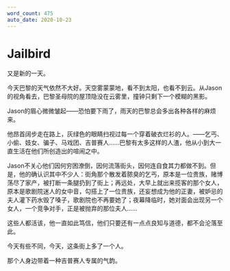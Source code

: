 ```yaml
---
word_count: 475
auto_date: 2020-10-23
---
```


# Jailbird

又是新的一天。

今天巴黎的天气依然不大好。天空雾蒙蒙地，看不到太阳，也看不到云。从Jason的视角看去，巴黎圣母院的屋顶隐没在云雾里，撞钟只剩下一个模糊的黑影。

Jason的眉心微微皱起——恐怕要下雨了，雨天的巴黎总会多出各种各样的麻烦来。

他昂首阔步走在路上，灰绿色的眼睛扫视过每一个穿着破衣烂衫的人。——乞丐、小偷、妓女、骗子、马戏团、吉普赛人……巴黎有太多这样的人渣，他从小到大一直生活在他们所创造出的喧闹之中。

Jason不关心他们因何穷困潦倒，因何流落街头，因何连自食其力都做不到。但是，他的确认识其中不少人：街角那个散发着脓臭的乞丐，原本是一位贵族，赌博荡尽了家产，被打断一条腿扔到了街上；再远处，大早上就出来揽客的那个女人，原本是歌剧院迷人的女中音，勾搭上了一位贵族，还妄想成为他的正妻，被妒忌的夫人灌下药水毁了嗓子，歌剧院也不再要她了；夜幕降临时，她对面会出现另一个女人，一个竞争对手，正是被抛弃的那位夫人……

这些人都活该，他一直如此笃信，他们只要还有一点点良知与道德，都不会沦落至此。

今天有些不同，今天，这条街上多了一个人。

那个人身边带着一种吉普赛人专属的气韵。
